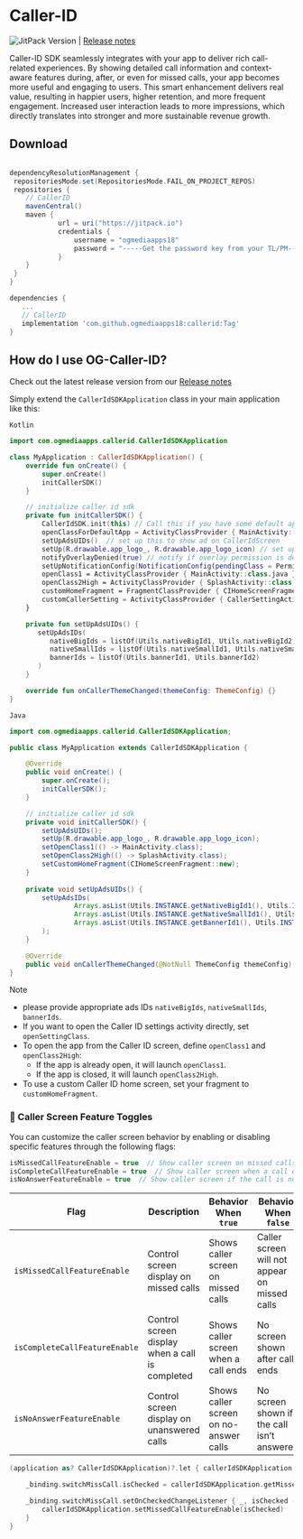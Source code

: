 
# Caller-ID
![JitPack Version](https://img.shields.io/badge/JitPack-1.0.1-green)  |  [Release notes](https://sites.google.com/view/og-caller-id-release-notes)

Caller-ID SDK seamlessly integrates with your app to deliver rich call-related experiences. By showing detailed call information and context-aware features during, after, or even for missed calls, your app becomes more useful and engaging to users.
This smart enhancement delivers real value, resulting in happier users, higher retention, and more frequent engagement. Increased user interaction leads to more impressions, which directly translates into stronger and more sustainable revenue growth.

## Download

```gradle

dependencyResolutionManagement {
 repositoriesMode.set(RepositoriesMode.FAIL_ON_PROJECT_REPOS)
 repositories {
	// CallerID	
 	mavenCentral()
	maven {
            url = uri("https://jitpack.io")
            credentials {
                username = "ogmediaapps18"
                password = "-----Get the password key from your TL/PM-----"
            }
    }
 }
}

dependencies {
   ...
   // CallerID
   implementation 'com.github.ogmediaapps18:callerid:Tag'
}

```

## How do I use OG-Caller-ID?

Check out the latest release version from our [Release notes](https://sites.google.com/view/og-caller-id-release-notes)

Simply extend the `CallerIdSDKApplication` class in your main application like this:

`Kotlin`
```kotlin
import com.ogmediaapps.callerid.CallerIdSDKApplication

class MyApplication : CallerIdSDKApplication() {
    override fun onCreate() {
        super.onCreate()
        initCallerSDK()
    }

    // initialize caller id sdk
    private fun initCallerSDK() {
        CallerIdSDK.init(this) // Call this if you have some default app to check (e.g message)
        openClassForDefaultApp = ActivityClassProvider { MainActivity::class.java } // ActivityClassProvider to open when user click on set as default app
        setUpAdsUIDs()  // set up this to show ad on CallerIdScreen
        setUp(R.drawable.app_logo_, R.drawable.app_logo_icon) // set up logo
        notifyOverlayDenied(true) // notify if overlay permission is denied
        setUpNotificationConfig(NotificationConfig(pendingClass = PermissionActivity::class.java)) // set up notification config for notify overlay permission is denied provide pendingClass which you want to open on click (default takes openClass1 ActivityClassProvider or openClass2High if provided)
        openClass1 = ActivityClassProvider { MainActivity::class.java } // ActivityClassProvider to open when user click on notification or any click where host app interacts on first priority
        openClass2High = ActivityClassProvider { SplashActivity::class.java } // ActivityClassProvider to open when user click on notification or any click where host app interacts on second priority
        customHomeFragment = FragmentClassProvider { CIHomeScreenFragment() } // FragmentClassProvider to set up custom first fragment of caller screen
        customCallerSetting = ActivityClassProvider { CallerSettingActivity::class.java } // ActivityClassProvider to set up custom caller setting screen
    }

    private fun setUpAdsUIDs() {
       setUpAdsIDs(
          nativeBigIds = listOf(Utils.nativeBigId1, Utils.nativeBigId2, Utils.nativeBigId3),
          nativeSmallIds = listOf(Utils.nativeSmallId1, Utils.nativeSmallId2),
          bannerIds = listOf(Utils.bannerId1, Utils.bannerId2)
       )
    }

    override fun onCallerThemeChanged(themeConfig: ThemeConfig) {}
}
```
`Java`
```Java
import com.ogmediaapps.callerid.CallerIdSDKApplication;

public class MyApplication extends CallerIdSDKApplication {

    @Override
    public void onCreate() {
        super.onCreate();
        initCallerSDK();
    }

  	// initialize caller id sdk
    private void initCallerSDK() {
        setUpAdsUIDs();
        setUp(R.drawable.app_logo_, R.drawable.app_logo_icon);
        setOpenClass1(() -> MainActivity.class);
        setOpenClass2High(() -> SplashActivity.class);
        setCustomHomeFragment(CIHomeScreenFragment::new);
    }
    
    private void setUpAdsUIDs() {
        setUpAdsIDs(
                Arrays.asList(Utils.INSTANCE.getNativeBigId1(), Utils.INSTANCE.getNativeBigId2(), Utils.INSTANCE.getNativeBigId3()),
                Arrays.asList(Utils.INSTANCE.getNativeSmallId1(), Utils.INSTANCE.getNativeSmallId2()),
                Arrays.asList(Utils.INSTANCE.getBannerId1(), Utils.INSTANCE.getBannerId2())
        );
    }

    @Override
    public void onCallerThemeChanged(@NotNull ThemeConfig themeConfig) {}
}
```
> [!NOTE]
>* please provide appropriate ads IDs `nativeBigIds`, `nativeSmallIds`, `bannerIds`.
>* If you want to open the Caller ID settings activity directly, set `openSettingClass`.
>* To open the app from the Caller ID screen, define `openClass1` and `openClass2High`:
   >   - If the app is already open, it will launch `openClass1`.
>   - If the app is closed, it will launch `openClass2High`.
>* To use a custom Caller ID home screen, set your fragment to `customHomeFragment`.

### 🔧 Caller Screen Feature Toggles

You can customize the caller screen behavior by enabling or disabling specific features through the following flags:

```kotlin
isMissedCallFeatureEnable = true  // Show caller screen on missed calls
isCompleteCallFeatureEnable = true  // Show caller screen when a call ends
isNoAnswerFeatureEnable = true  // Show caller screen if the call is not answered
```
| Flag                          | Description                                     | Behavior When `true`                   | Behavior When `false`                         |
| ----------------------------- | ----------------------------------------------- | -------------------------------------- | --------------------------------------------- |
| `isMissedCallFeatureEnable`   | Control screen display on missed calls          | Shows caller screen on missed calls    | Caller screen will not appear on missed calls |
| `isCompleteCallFeatureEnable` | Control screen display when a call is completed | Shows caller screen when a call ends   | No screen shown after call ends               |
| `isNoAnswerFeatureEnable`     | Control screen display on unanswered calls      | Shows caller screen on no-answer calls | No screen shown if the call isn’t answered    |
```kotlin
(application as? CallerIdSDKApplication)?.let { callerIdSDKApplication ->

    _binding.switchMissCall.isChecked = callerIdSDKApplication.getMissedCallFeatureEnable() == true

    _binding.switchMissCall.setOnCheckedChangeListener { _, isChecked ->
        callerIdSDKApplication.setMissedCallFeatureEnable(isChecked)
    }
}
```
